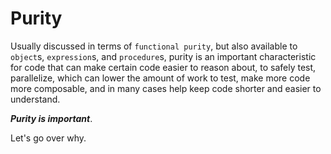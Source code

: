# Purity

Usually discussed in terms of `functional purity`, but also available to `object`s, `expression`s, and `procedure`s,
purity is an important characteristic for code that can make certain code easier to reason about, to safely test, 
parallelize, which can lower the amount of work to test, make more code more composable, and in many cases help keep 
code shorter and easier to understand.

***Purity is important***.

Let's go over why.



<br/>
